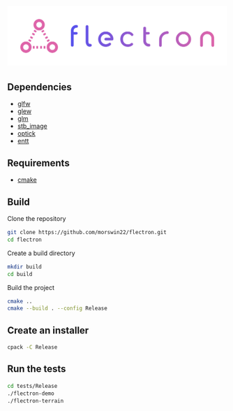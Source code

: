 # ![flectron](flectron.png)

## Dependencies
* [glfw](https://github.com/glfw/glfw/tree/076bfd55be45e7ba5c887d4b32aa03d26881a1fb)
* [glew](https://github.com/Perlmint/glew-cmake/tree/883e35a3d493d93fa27da5abb6225654c360f9d0)
* [glm](https://github.com/g-truc/glm/tree/2759ceca04db5c36d2806a2280f51b83a6749c12)
* [stb_image](https://github.com/nothings/stb)
* [optick](https://github.com/bombomby/optick)
* [entt](https:://github.com/skypjack/entt)

## Requirements
* [cmake](https://cmake.org/)

## Build
Clone the repository
```sh
git clone https://github.com/morswin22/flectron.git
cd flectron
```

Create a build directory
```sh
mkdir build
cd build
```

Build the project
```sh
cmake ..
cmake --build . --config Release
```

## Create an installer
```sh
cpack -C Release
```

## Run the tests
```sh
cd tests/Release
./flectron-demo
./flectron-terrain
```
